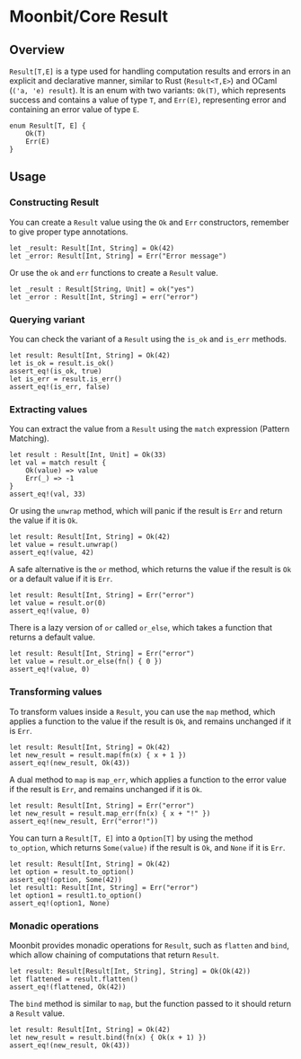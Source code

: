 # Moonbit/Core Result

## Overview
`Result[T,E]` is a type used for handling computation results and errors in an explicit and declarative manner, similar to Rust (`Result<T,E>`) and OCaml (`('a, 'e) result`). 
It is an enum with two variants: `Ok(T)`, which represents success and contains a value of type `T`, and `Err(E)`, representing error and containing an error value of type `E`. 
```moonbit skip
enum Result[T, E] {
    Ok(T)
    Err(E)
}
```

## Usage
### Constructing Result
You can create a `Result` value using the `Ok` and `Err` constructors, remember to give proper type annotations.
```moonbit
let _result: Result[Int, String] = Ok(42)
let _error: Result[Int, String] = Err("Error message")
```

Or use the `ok` and `err` functions to create a `Result` value.
```moonbit
let _result : Result[String, Unit] = ok("yes")
let _error : Result[Int, String] = err("error")
```

### Querying variant
You can check the variant of a `Result` using the `is_ok` and `is_err` methods.
```moonbit
let result: Result[Int, String] = Ok(42)
let is_ok = result.is_ok()
assert_eq!(is_ok, true)
let is_err = result.is_err()
assert_eq!(is_err, false)
```

### Extracting values
You can extract the value from a `Result` using the `match` expression (Pattern Matching).
```moonbit
let result : Result[Int, Unit] = Ok(33)
let val = match result {
    Ok(value) => value
    Err(_) => -1
}
assert_eq!(val, 33)
```

Or using the `unwrap` method, which will panic if the result is `Err` and return the value if it is `Ok`.
```moonbit
let result: Result[Int, String] = Ok(42)
let value = result.unwrap()
assert_eq!(value, 42)
```

A safe alternative is the `or` method, which returns the value if the result is `Ok` or a default value if it is `Err`.
```moonbit
let result: Result[Int, String] = Err("error")
let value = result.or(0)
assert_eq!(value, 0)
```

There is a lazy version of `or` called `or_else`, which takes a function that returns a default value.
```moonbit
let result: Result[Int, String] = Err("error")
let value = result.or_else(fn() { 0 })
assert_eq!(value, 0)
```

### Transforming values
To transform values inside a `Result`, you can use the `map` method, which applies a function to the value if the result is `Ok`,
and remains unchanged if it is `Err`.
```moonbit
let result: Result[Int, String] = Ok(42)
let new_result = result.map(fn(x) { x + 1 })
assert_eq!(new_result, Ok(43))
```

A dual method to `map` is `map_err`, which applies a function to the error value if the result is `Err`, and remains unchanged if it is `Ok`.
```moonbit
let result: Result[Int, String] = Err("error")
let new_result = result.map_err(fn(x) { x + "!" })
assert_eq!(new_result, Err("error!"))
```

You can turn a `Result[T, E]` into a `Option[T]` by using the method `to_option`, which returns `Some(value)` if the result is `Ok`, and `None` if it is `Err`.
```moonbit
let result: Result[Int, String] = Ok(42)
let option = result.to_option()
assert_eq!(option, Some(42))
let result1: Result[Int, String] = Err("error")
let option1 = result1.to_option()
assert_eq!(option1, None)
```

### Monadic operations
Moonbit provides monadic operations for `Result`, such as `flatten` and `bind`, which allow chaining of computations that return `Result`.
```moonbit
let result: Result[Result[Int, String], String] = Ok(Ok(42))
let flattened = result.flatten()
assert_eq!(flattened, Ok(42))
```

The `bind` method is similar to `map`, but the function passed to it should return a `Result` value. 
```moonbit
let result: Result[Int, String] = Ok(42)
let new_result = result.bind(fn(x) { Ok(x + 1) })
assert_eq!(new_result, Ok(43))
```
